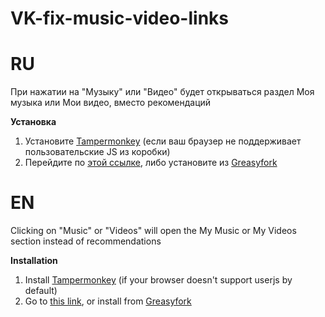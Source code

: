 # VK-fix-music-video-links
# RU
При нажатии на "Музыку" или "Видео" будет открываться раздел Моя музыка или Мои видео, вместо рекомендаций

**Установка**
1. Установите [Tampermonkey](https://www.tampermonkey.net/) (если ваш браузер не поддерживает пользовательские JS из коробки)
2. Перейдите по [этой ссылке](https://github.com/AlievRamil1995/VK-fix-music-video-links/raw/main/VK-fix-music-video-links.user.js), либо установите из [Greasyfork](https://greasyfork.org/ru/scripts/436467-vk-%D1%84%D0%B8%D0%BA%D1%81-%D1%81%D1%81%D1%8B%D0%BB%D0%BE%D0%BA-%D0%BD%D0%B0-%D0%BC%D1%83%D0%B7%D1%8B%D0%BA%D1%83-%D0%B8-%D0%B2%D0%B8%D0%B4%D0%B5%D0%BE)

# EN
Clicking on "Music" or "Videos" will open the My Music or My Videos section instead of recommendations 

**Installation**
1. Install [Tampermonkey](https://www.tampermonkey.net/) (if your browser doesn't support userjs by default)
2. Go to [this link](https://github.com/AlievRamil1995/VK-fix-music-video-links/raw/main/VK-fix-music-video-links.user.js), or install from [Greasyfork](https://greasyfork.org/ru/scripts/436467-vk-%D1%84%D0%B8%D0%BA%D1%81-%D1%81%D1%81%D1%8B%D0%BB%D0%BE%D0%BA-%D0%BD%D0%B0-%D0%BC%D1%83%D0%B7%D1%8B%D0%BA%D1%83-%D0%B8-%D0%B2%D0%B8%D0%B4%D0%B5%D0%BE)
